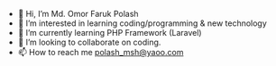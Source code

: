 - 👋 Hi, I’m Md. Omor Faruk Polash
- 👀 I’m interested in learning coding/programming & new technology
- 🌱 I’m currently learning PHP Framework (Laravel)
- 💞️ I’m looking to collaborate on coding.
- 📫 How to reach me polash_msh@yaoo.com

<!---
psarker69/psarker69 is a ✨ special ✨ repository because its `README.md` (this file) appears on your GitHub profile.
You can click the Preview link to take a look at your changes.
--->
